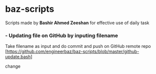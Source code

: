 # baz-scripts
Scripts made by **Bashir Ahmed Zeeshan** for effective use of daily task

### - Updating file on GitHub by inputing filename 
Take filename as input and do commit and push on GitHub remote repo
[https://github.com/engineerbaz/baz-scripts/blob/master/github-update.bash]


change



